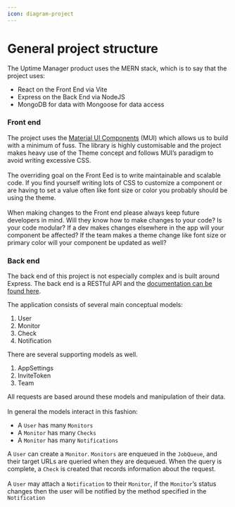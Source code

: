 ```yaml
---
icon: diagram-project
---
```


# General project structure

The Uptime Manager product uses the MERN stack, which is to say that the project uses:

* React on the Front End via Vite
* Express on the Back End via NodeJS
* MongoDB for data with Mongoose for data access

### Front end

The project uses the [Material UI Components](https://mui.com/material-ui/all-components/) (MUI) which allows us to build with a minimum of fuss.  The library is highly customisable and the project makes heavy use of the Theme concept and follows MUI’s paradigm to avoid writing excessive CSS.\
\
The overriding goal on the Front Eed is to write maintainable and scalable code.  If you find yourself writing lots of CSS to customize a component or are having to set a value often like font size or color you probably should be using the theme.\
\
When making changes to the Front end please always keep future developers in mind.  Will they know how to make changes to your code?  Is your code modular?  If a dev makes changes elsewhere in the app will your component be affected?  If the team makes a theme change like font size or primary color will your component be updated as well?&#x20;

### Back end

The back end of this project is not especially complex and is built around Express.  The back end is a RESTful API and the [documentation can be found here](https://checkmate-demo.bluewavelabs.ca/api-docs).

The application consists of several main conceptual models:

1. User
2. Monitor
3. Check
4. Notification

There are several supporting models as well.

1. AppSettings
2. InviteToken
3. Team

All requests are based around these models and manipulation of their data.\
\
In general the models interact in this fashion:

* A `User` has many `Monitors`
* A `Monitor` has many `Checks`
* A `Monitor` has many `Notifications`

A `User` can create a `Monitor`.  `Monitors` are enqueued in the `JobQueue`, and their target URLs are queried when they are dequeued.  When the query is complete, a `Check` is created that records information about the request.\
\
A `User` may attach a `Notification` to their `Monitor`, if the `Monitor`’s status changes then the user will be notified by the method specified in the `Notification`
